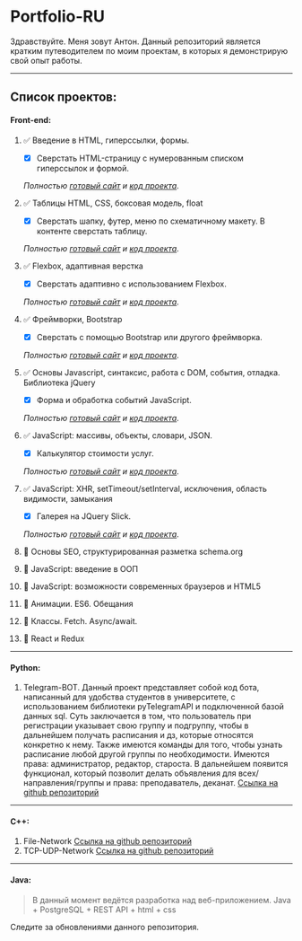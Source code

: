 # Portfolio-RU
Здравствуйте. Меня зовут Антон. Данный репозиторий является кратким путеводителем по моим проектам, в которых я демонстрирую свой опыт работы.
____
## Список проектов:
#### Front-end:
1. :white_check_mark: Введение в HTML, гиперссылки, формы.
    - [X] Сверстать HTML-страницу с нумерованным списком гиперссылок и формой.
  
    _Полностью [готовый сайт](http://antonbiluta.gitlab.io/web1/ "GitLab/Pages") и [код проекта](https://gitlab.com/antonbiluta/web1/ "Код на GitLab")_.
    
2. :white_check_mark: Таблицы HTML, CSS, боксовая модель, float
    - [X] Сверстать шапку, футер, меню по схематичному макету. В контенте сверстать таблицу.
    
    _Полностью [готовый сайт](http://antonbiluta.gitlab.io/web2/ "GitLab/Pages") и [код проекта](https://gitlab.com/antonbiluta/web2/ "Код на GitLab")_.
    
3. :white_check_mark: Flexbox, адаптивная верстка
    - [X] Сверстать адаптивно с использованием Flexbox.
  
    _Полностью [готовый сайт](http://antonbiluta.gitlab.io/web3old/ "GitLab/Pages") и [код проекта](https://gitlab.com/antonbiluta/web3old/ "Код на GitLab")_.
  
4. :white_check_mark: Фреймворки, Bootstrap
    - [X] Сверстать с помощью Bootstrap или другого фреймворка.
  
    _Полностью [готовый сайт](http://antonbiluta.gitlab.io/web4/ "GitLab/Pages") и [код проекта](https://gitlab.com/antonbiluta/web4/ "Код на GitLab")_.
  
5. :white_check_mark: Основы Javascript, синтаксис, работа с DOM, события, отладка. Библиотека jQuery
    - [X] Форма и обработка событий JavaScript.
  
    _Полностью [готовый сайт](http://antonbiluta.gitlab.io/web5/ "GitLab/Pages") и [код проекта](https://gitlab.com/antonbiluta/web5/ "Код на GitLab")_.
  
6. :white_check_mark: JavaScript: массивы, объекты, словари, JSON.
    - [X] Калькулятор стоимости услуг.
  
    _Полностью [готовый сайт](http://antonbiluta.gitlab.io/web6/ "GitLab/Pages") и [код проекта](https://gitlab.com/antonbiluta/web6/ "Код на GitLab")_.
  
7. :white_check_mark: JavaScript: XHR, setTimeout/setInterval, исключения, область видимости, замыкания
    - [X] Галерея на JQuery Slick.
    
    _Полностью [готовый сайт](http://antonbiluta.gitlab.io/web7/ "GitLab/Pages") и [код проекта](https://gitlab.com/antonbiluta/web7/ "Код на GitLab")_.
  
8. :black_square_button: Основы SEO, структурированная разметка schema.org
9. :black_square_button: JavaScript: введение в ООП
10. :black_square_button: JavaScript: возможности современных браузеров и HTML5
11. :black_square_button: Анимации. ES6. Обещания
12. :black_square_button: Классы. Fetch. Async/await.
13. :black_square_button: React и Redux

____
#### Python:

1. Telegram-BOT. Данный проект представляет собой код бота, написанный для удобства студентов в университете, с использованием библиотеки pyTelegramAPI и подключенной базой данных sql.
Суть заключается в том, что пользователь при регистрации указывает свою группу и подгруппу, чтобы в дальнейшем получать расписания и дз, которые относятся конкретно к нему. Также имеются команды для того, чтобы узнать расписание любой другой группы по необходимости. Имеются права: администратор, редактор, староста. В дальнейшем появится функционал, который позволит делать объявления для всех/направления/группы и права: преподаватель, деканат.
[Ссылка на github репозиторий](https://github.com/antonbiluta/FPM-telegram-bot "FPM-telegram-bot")

____
#### C++:
1. File-Network
[Ссылка на github репозиторий](https://github.com/antonbiluta/File-Network "Сервер/клиент с файлом")
2. TCP-UDP-Network
[Ссылка на github репозиторий](https://github.com/antonbiluta/TCP-UDP-Network "TCP/UDP Server")

____
#### Java:
> В данный момент ведётся разработка над веб-приложением. Java + PostgreSQL + REST API + html + css


Следите за обновлениями данного репозитория.

